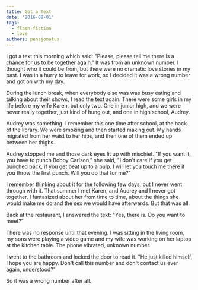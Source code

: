 ```yaml
---
title: Got a Text
date: '2016-08-01'
tags:
  - flash-fiction
  - love
authors: pensjonatus
---
```


I got a text this morning which said: "Please, please tell me there is a chance
for us to be together again." It was from an unknown number. I thought who it
could be from, but there were no dramatic love stories in my past. I was in a
hurry to leave for work, so I decided it was a wrong number and got on with my
day.

<!-- truncate -->

During the lunch break, when everybody else was was busy eating and talking
about their shows, I read the text again. There were some girls in my life
before my wife Karen, but only two. One in junior high, and we were never really
together, just kind of hung out, and one in high school, Audrey.

Audrey was something. I remember this one time after school, at the back of the
library. We were smoking and then started making out. My hands migrated from her
waist to her hips, and then one of them ended up between her thighs.

Audrey stopped me and those dark eyes lit up with mischief. "If you want it, you
have to punch Bobby Carlson," she said, "I don't care if you get punched back,
if you get beat up to a pulp. I will let you touch me there if you throw the
first punch. Will you do that for me?"

I remember thinking about it for the following few days, but I never went
through with it. That summer I met Karen, and Audrey and I never got together. I
fantasized about her from time to time, about the things she would make me do
and the sex we would have afterwards. But that was all.

Back at the restaurant, I answered the text: "Yes, there is. Do you want to
meet?"

There was no response until that evening. I was sitting in the living room, my
sons were playing a video game and my wife was working on her laptop at the
kitchen table. The phone vibrated, unknown number.

I went to the bathroom and locked the door to read it. "He just killed himself,
I hope you are happy. Don't call this number and don't contact us ever again,
understood?"

So it was a wrong number after all.
